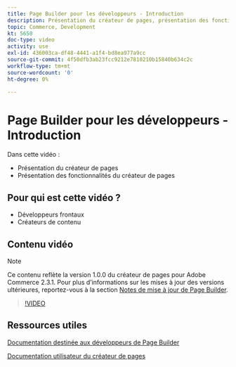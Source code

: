 ```yaml
---
title: Page Builder pour les développeurs - Introduction
description: Présentation du créateur de pages, présentation des fonctionnalités du créateur de pages
topic: Commerce, Development
kt: 5650
doc-type: video
activity: use
exl-id: 436003ca-df48-4441-a1f4-bd8ea977a9cc
source-git-commit: 4f50dfb3ab23fcc9212e7810210b15840b634c2c
workflow-type: tm+mt
source-wordcount: '0'
ht-degree: 0%

---
```


# Page Builder pour les développeurs - Introduction

Dans cette vidéo :

- Présentation du créateur de pages
- Présentation des fonctionnalités du créateur de pages

## Pour qui est cette vidéo ?

- Développeurs frontaux
- Créateurs de contenu

## Contenu vidéo

>[!NOTE]
>
>Ce contenu reflète la version 1.0.0 du créateur de pages pour Adobe Commerce 2.3.1. Pour plus d’informations sur les mises à jour des versions ultérieures, reportez-vous à la section [Notes de mise à jour de Page Builder](https://devdocs.magento.com/page-builder/docs/release-notes.html).

>[!VIDEO](https://video.tv.adobe.com/v/35709?quality=12&learn=on)

## Ressources utiles

[Documentation destinée aux développeurs de Page Builder](https://devdocs.magento.com/page-builder/docs/index.html)

[Documentation utilisateur du créateur de pages](https://docs.magento.com/user-guide/cms/page-builder.html)
